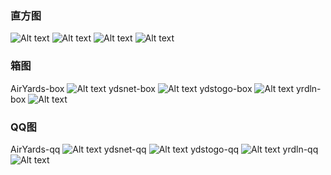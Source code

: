 
### 直方图

![Alt text](https://github.com/llliyueer/images2/blob/master/2/AirYards-hist.png)
![Alt text](https://github.com/llliyueer/images2/blob/master/2/ydsnet-hist.png)
![Alt text](https://github.com/llliyueer/images2/blob/master/2/ydstogo-hist.png)
![Alt text](https://github.com/llliyueer/images2/blob/master/2/yrdln-hist.png)

### 箱图
AirYards-box
![Alt text](https://github.com/llliyueer/images2/blob/master/2/AirYards-box.png)
ydsnet-box
![Alt text](https://github.com/llliyueer/images2/blob/master/2/ydsnet-box.png)
ydstogo-box
![Alt text](https://github.com/llliyueer/images2/blob/master/2/ydstogo-box.png)
yrdln-box
![Alt text](https://github.com/llliyueer/images2/blob/master/2/yrdln-box.png)

### QQ图
AirYards-qq
![Alt text](https://github.com/llliyueer/images2/blob/master/2/AirYards-qq.png)
ydsnet-qq
![Alt text](https://github.com/llliyueer/images2/blob/master/2/ydsnet-qq.png)
ydstogo-qq
![Alt text](https://github.com/llliyueer/images2/blob/master/2/ydstogo-qq.png)
yrdln-qq
![Alt text](https://github.com/llliyueer/images2/blob/master/2/yrdln-qq.png)
